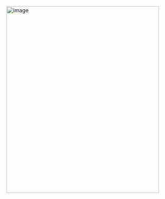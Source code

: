 <img width="401" height="491" alt="image" src="https://github.com/user-attachments/assets/1ebe6183-57ee-44c6-9898-1bea19c2f4d9" />
